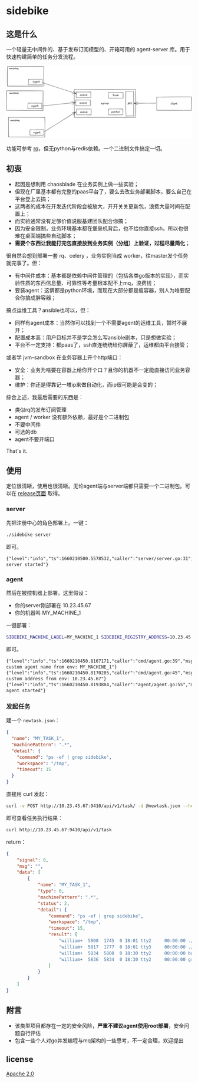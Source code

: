 # sidebike

## 这是什么

一个轻量无中间件的、基于发布订阅模型的、开箱可用的 agent-server 库。用于快速构建简单的任务分发流程。

![](./docs/intro.png)

功能可参考 [rq](https://python-rq.org/)，但无python与redis依赖。一个二进制文件搞定一切。

## 初衷

- 起因是想利用 chaosblade 在业务实例上做一些实验；
- 但现在厂里基本都有完整的paas平台了，要么去改业务部署脚本，要么自己在平台登上去搞；
- 这两者的成本在开发迭代阶段会被放大，开开关关更新包，浪费大量时间在配置上；
- 而实验通常没有足够价值说服基建团队配合你搞；
- 因为安全限制，业务环境基本都在堡垒机背后，也不给你直接ssh，所以也很难在桌面端搞些自动脚本；
- **需要个东西让我能打完包直接放到业务实例（分组）上验证，过程尽量简化**；

很自然会想到部署一套 rq、celery ，业务实例当成 worker，往master发个任务就完事了。但：

- 有中间件成本：基本都是依赖中间件管理的（包括各类go版本的实现），而实验性质的东西信息量、可靠性等考量根本配不上mq，浪费钱；
- 要装agent：这俩都是python环境，而现在大部分都是瘦容器，别人为啥要配合你搞成胖容器；

搞点运维工具？ansible也可以，但：

- 同样有agent成本：当然你可以找到一个不需要agent的运维工具，暂时不展开；
- 配置成本高：用户目标并不是学会怎么写ansible剧本，只是想做实验；
- 平台不一定支持：都paas了，ssh直连统统给你屏蔽了，运维都由平台接管；

或者学 jvm-sandbox 在业务容器上开个http端口：

- 安全：业务为啥要在容器上给你开个口？且你的机器不一定能直接访问业务容器；
- 维护：你还是得靠记一堆ip来做自动化，而ip很可能是会变的；

综合上述，我最后需要的东西是：

- 类似rq的发布订阅管理
- agent / worker 没有额外依赖，最好是个二进制包
- 不要中间件
- 可选的db
- agent不要开端口

That's it.

## 使用

定位很清晰，使用也很清晰。无论agent端与server端都只需要一个二进制包。可以在 [release页面](https://github.com/williamfzc/sidebike/releases) 取得。

### server

先把注册中心的角色部署上。一键：

```bash
./sidebike server
```

即可。

```text
{"level":"info","ts":1660210500.5578532,"caller":"server/server.go:31","msg":"sidebike server started"}
```

### agent

然后在被控机器上部署。这里假设：

- 你的server刚部署在 10.23.45.67
- 你的机器叫 MY_MACHINE_1

一键部署：

```bash
SIDEBIKE_MACHINE_LABEL=MY_MACHINE_1 SIDEBIKE_REGISTRY_ADDRESS=10.23.45.67 ./sidebike agent
```

即可。

```text
{"level":"info","ts":1660210450.8167171,"caller":"cmd/agent.go:39","msg":"read custom agent name from env: MY_MACHINE_1"}
{"level":"info","ts":1660210450.8170285,"caller":"cmd/agent.go:45","msg":"read custom address from env: 10.23.45.67"}
{"level":"info","ts":1660210450.8193884,"caller":"agent/agent.go:55","msg":"sidebike agent started"}
```

### 发起任务

建一个 `newtask.json`：

```json
{
  "name": "MY_TASK_1",
  "machinePattern": ".*",
  "detail": {
    "command": "ps -ef | grep sidebike",
    "workspace": "/tmp",
    "timeout": 15
  }
}
```

直接用 curl 发起：

```bash
curl -v POST http://10.23.45.67:9410/api/v1/task/ -d @newtask.json --header "Content-Type: application/json;charset=utf-8"
```

即可查看任务执行结果：

```bash
curl http://10.23.45.67:9410/api/v1/task
```

return：

```json
{
    "signal": 0,
    "msg": "",
    "data": [
        {
            "name": "MY_TASK_1",
            "type": 0,
            "machinePattern": ".*",
            "status": 2,
            "detail": {
                "command": "ps -ef | grep sidebike",
                "workspace": "/tmp",
                "timeout": 15,
                "result": [
                    "william+  5808  1745  0 18:01 tty2     00:00:00 ./sidebike agent",
                    "william+  5817  1777  0 18:01 tty3     00:00:00 ./sidebike server",
                    "william+  5834  5808  0 18:30 tty2     00:00:00 bash -c ps -ef | grep sidebike",
                    "william+  5836  5834  0 18:30 tty2     00:00:00 grep sidebike"
                ]
            }
        }
    ]
}
```

## 附言

- 该类型项目都存在一定的安全风险，**严重不建议agent使用root部署**，安全问题自行评估
- 包含一些个人对go并发编程与mq架构的一些思考，不一定合理，欢迎提出

## license

[Apache 2.0](LICENSE)
